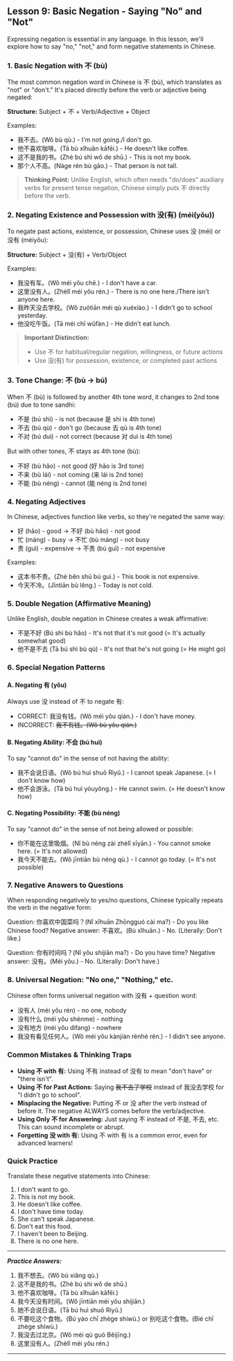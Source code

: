 ## Lesson 9: Basic Negation - Saying "No" and "Not"

Expressing negation is essential in any language. In this lesson, we'll explore how to say "no," "not," and form negative statements in Chinese.

### 1. Basic Negation with 不 (bù)

The most common negation word in Chinese is 不 (bù), which translates as "not" or "don't." It's placed directly before the verb or adjective being negated:

**Structure:** Subject + 不 + Verb/Adjective + Object

Examples:
* 我不去。(Wǒ bù qù.) - I'm not going./I don't go.
* 他不喜欢咖啡。(Tā bù xǐhuān kāfēi.) - He doesn't like coffee.
* 这不是我的书。(Zhè bú shì wǒ de shū.) - This is not my book.
* 那个人不高。(Nàge rén bù gāo.) - That person is not tall.

> **Thinking Point:** Unlike English, which often needs "do/does" auxiliary verbs for present tense negation, Chinese simply puts 不 directly before the verb.

### 2. Negating Existence and Possession with 没(有) (méi(yǒu))

To negate past actions, existence, or possession, Chinese uses 没 (méi) or 没有 (méiyǒu):

**Structure:** Subject + 没(有) + Verb/Object

Examples:
* 我没有车。(Wǒ méi yǒu chē.) - I don't have a car.
* 这里没有人。(Zhèlǐ méi yǒu rén.) - There is no one here./There isn't anyone here.
* 我昨天没去学校。(Wǒ zuótiān méi qù xuéxiào.) - I didn't go to school yesterday.
* 他没吃午饭。(Tā méi chī wǔfàn.) - He didn't eat lunch.

> **Important Distinction:** 
> * Use 不 for habitual/regular negation, willingness, or future actions
> * Use 没(有) for possession, existence, or completed past actions

### 3. Tone Change: 不 (bù → bú)

When 不 (bù) is followed by another 4th tone word, it changes to 2nd tone (bú) due to tone sandhi:

* 不是 (bú shì) - is not (because 是 shì is 4th tone)
* 不去 (bú qù) - don't go (because 去 qù is 4th tone)
* 不对 (bú duì) - not correct (because 对 duì is 4th tone)

But with other tones, 不 stays as 4th tone (bù):
* 不好 (bù hǎo) - not good (好 hǎo is 3rd tone)
* 不来 (bù lái) - not coming (来 lái is 2nd tone)
* 不能 (bù néng) - cannot (能 néng is 2nd tone)

### 4. Negating Adjectives

In Chinese, adjectives function like verbs, so they're negated the same way:

* 好 (hǎo) - good → 不好 (bù hǎo) - not good
* 忙 (máng) - busy → 不忙 (bù máng) - not busy
* 贵 (guì) - expensive → 不贵 (bú guì) - not expensive

Examples:
* 这本书不贵。(Zhè běn shū bú guì.) - This book is not expensive.
* 今天不冷。(Jīntiān bù lěng.) - Today is not cold.

### 5. Double Negation (Affirmative Meaning)

Unlike English, double negation in Chinese creates a weak affirmative:

* 不是不好 (Bú shì bù hǎo) - It's not that it's not good (= It's actually somewhat good)
* 他不是不去 (Tā bú shì bù qù) - It's not that he's not going (= He might go)

### 6. Special Negation Patterns

#### A. Negating 有 (yǒu)

Always use 没 instead of 不 to negate 有:
* CORRECT: 我没有钱。(Wǒ méi yǒu qián.) - I don't have money.
* INCORRECT: ~~我不有钱。(Wǒ bù yǒu qián.)~~

#### B. Negating Ability: 不会 (bú huì)

To say "cannot do" in the sense of not having the ability:
* 我不会说日语。(Wǒ bú huì shuō Rìyǔ.) - I cannot speak Japanese. (= I don't know how)
* 他不会游泳。(Tā bú huì yóuyǒng.) - He cannot swim. (= He doesn't know how)

#### C. Negating Possibility: 不能 (bù néng)

To say "cannot do" in the sense of not being allowed or possible:
* 你不能在这里吸烟。(Nǐ bù néng zài zhèlǐ xīyān.) - You cannot smoke here. (= It's not allowed)
* 我今天不能去。(Wǒ jīntiān bù néng qù.) - I cannot go today. (= It's not possible)

### 7. Negative Answers to Questions

When responding negatively to yes/no questions, Chinese typically repeats the verb in the negative form:

Question: 你喜欢中国菜吗？(Nǐ xǐhuān Zhōngguó cài ma?) - Do you like Chinese food?
Negative answer: 不喜欢。(Bù xǐhuān.) - No. (Literally: Don't like.)

Question: 你有时间吗？(Nǐ yǒu shíjiān ma?) - Do you have time?
Negative answer: 没有。(Méi yǒu.) - No. (Literally: Don't have.)

### 8. Universal Negation: "No one," "Nothing," etc.

Chinese often forms universal negation with 没有 + question word:

* 没有人 (méi yǒu rén) - no one, nobody
* 没有什么 (méi yǒu shénme) - nothing
* 没有地方 (méi yǒu dìfang) - nowhere
* 我没有看见任何人。(Wǒ méi yǒu kànjiàn rènhé rén.) - I didn't see anyone.

### Common Mistakes & Thinking Traps

*   **Using 不 with 有:** Using 不有 instead of 没有 to mean "don't have" or "there isn't".
*   **Using 不 for Past Actions:** Saying ~~我不去了学校~~ instead of 我没去学校 for "I didn't go to school".
*   **Misplacing the Negative:** Putting 不 or 没 after the verb instead of before it. The negative ALWAYS comes before the verb/adjective.
*   **Using Only 不 for Answering:** Just saying 不 instead of 不是, 不去, etc. This can sound incomplete or abrupt.
*   **Forgetting 没 with 有:** Using 不 with 有 is a common error, even for advanced learners!

### Quick Practice

Translate these negative statements into Chinese:

1. I don't want to go.
2. This is not my book.
3. He doesn't like coffee.
4. I don't have time today.
5. She can't speak Japanese.
6. Don't eat this food.
7. I haven't been to Beijing.
8. There is no one here.

---
***Practice Answers:***

1. 我不想去。(Wǒ bù xiǎng qù.)
2. 这不是我的书。(Zhè bú shì wǒ de shū.)
3. 他不喜欢咖啡。(Tā bù xǐhuān kāfēi.)
4. 我今天没有时间。(Wǒ jīntiān méi yǒu shíjiān.)
5. 她不会说日语。(Tā bú huì shuō Rìyǔ.)
6. 不要吃这个食物。(Bú yào chī zhège shíwù.) or 别吃这个食物。(Bié chī zhège shíwù.)
7. 我没去过北京。(Wǒ méi qù guò Běijīng.)
8. 这里没有人。(Zhèlǐ méi yǒu rén.)

---
